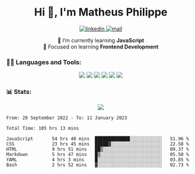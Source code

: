 
<h1 align="center">Hi 👋, I'm Matheus Philippe</h1>
<p align="center">
  <a href="https://www.linkedin.com/in/matheusphilippe-" target="_blank" rel="noopener noreferrer">
    <img alt="linkedin" src="https://img.shields.io/static/v1?label=&message=Linkedin&color=blue&logo=linkedin&style=for-the-badge" /> </a>
 
  <a href="mailto:matheus.philippe2002@gmail.com">
    <img alt="mail" src="https://img.shields.io/badge/Gmail-D14836?style=for-the-badge&logo=gmail&logoColor=white" /> </a>
 <div align='center'>
  🌱 I’m currently learning <strong>JavaScript</strong><br>
  📖 Focused on learning <strong>Frontend Development</strong>
</div>

   
</p>



<h3 align="left">🧑‍💻 Languages and Tools:</h3>

<p align="center">
  <img src="https://img.shields.io/badge/HTML5-E34F26?style=for-the-badge&logo=html5&logoColor=white" />
  <img src="https://img.shields.io/badge/CSS3-1572B6?style=for-the-badge&logo=css3&logoColor=white" />
  <img src="https://img.shields.io/badge/JavaScript-323330?style=for-the-badge&logo=javascript&logoColor=F7DF1E" /> 
  <img src="https://img.shields.io/badge/Git-F05032?style=for-the-badge&logo=git&logoColor=white" />
  <img src="https://img.shields.io/badge/Linux-FCC624?style=for-the-badge&logo=linux&logoColor=black" />
  <img src="https://img.shields.io/badge/VSCode-0078D4?style=for-the-badge&logo=visual%20studio%20code&logoColor=white" />
  
</p>

<h3 align="left"> 📊 Stats: </h3>

<p align="center">
  <img src="https://github-readme-stats.vercel.app/api/top-langs?username=mph7&show_icons=true&theme=tokyonight&hide_border=true&locale=en&langs_count=6&layout=compact" /> 



<!--START_SECTION:waka-->

```text
From: 28 September 2022 - To: 11 January 2023

Total Time: 105 hrs 13 mins

JavaScript       54 hrs 40 mins  █████████████░░░░░░░░░░░░   51.96 %
CSS              23 hrs 45 mins  █████▓░░░░░░░░░░░░░░░░░░░   22.58 %
HTML             9 hrs 51 mins   ██▒░░░░░░░░░░░░░░░░░░░░░░   09.37 %
Markdown         5 hrs 47 mins   █▒░░░░░░░░░░░░░░░░░░░░░░░   05.50 %
YAML             4 hrs 3 mins    █░░░░░░░░░░░░░░░░░░░░░░░░   03.85 %
Bash             2 hrs 52 mins   ▓░░░░░░░░░░░░░░░░░░░░░░░░   02.73 %
```

<!--END_SECTION:waka-->
</p>

